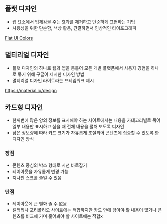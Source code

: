 ## 플랫 디자인

- 웹 요소에서 입체감을 주는 효과를 제거하고 단순하게 표현하는 기법
- 사용성을 위한 단순함, 색상 활용, 간결하면서 인상적인 타이포그래피

[Flat UI Colors](http://www.flatuicolors.com)

## 멀티리얼 디자인

- 플랫 디자인의 하나로 웹과 앱을 통틀어 모든 개발 플랫폼에서 사용자 경험을 하나로 묶기 위해 구글이 제시한 디자인 방법
- 멀티리얼 디자인 라이트라는 프레임워크 제시

https://material.io/design

## 카드형 디자인

- 한꺼번에 많은 양의 정보를 표시해야 하는 사이트에서는 내용을 카테고리별로 묶어 일부 내용만 표시하고 싶을 때 전체 내용을 펼쳐 보도록 디자인
- 담은 정보량에 따라 카드 크기가 자유롭게 조절되어 콘텐츠에 집중할 수 있도록 한 디자인 방식

### 장점

- 콘텐츠 중심의 박스 형태로 시선 바로잡기
- 레이아웃을 자유롭게 변경 가능
- 지나친 스크롤 줄일 수 있음

### 단점

- 레이아웃에 큰 별화 줄 수 없음
- 갤러리나 포티폴리오 사이트에는 적합하지만 카드 안에 담아야 할 내용이 많거나 콘텐츠를 비교해 가며 훑어봐야 할 사이트에는 적합x
